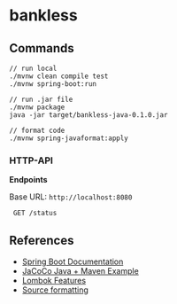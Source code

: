 # bankless


## Commands

```
// run local
./mvnw clean compile test
./mvnw spring-boot:run

// run .jar file
./mvnw package
java -jar target/bankless-java-0.1.0.jar

// format code
./mvnw spring-javaformat:apply
```


### HTTP-API

**Endpoints**

Base URL: `http://localhost:8080`

```
 GET /status
```

## References

* [Spring Boot Documentation](https://docs.spring.io/spring-boot/docs/2.1.6.RELEASE/reference/html/index.html)
* [JaCoCo Java + Maven Example](https://www.mkyong.com/maven/jacoco-java-code-coverage-maven-example/)
* [Lombok Features](https://projectlombok.org/features/all)
* [Source formatting](https://github.com/spring-io/spring-javaformat)
